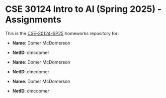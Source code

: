 # CSE 30124 Intro to AI (Spring 2025) - Assignments

This is the [CSE-30124-SP25] homeworks repository for:

- **Name**:     Domer McDomerson
- **NetID**:    dmcdomer

- **Name**:     Domer McDomerson
- **NetID**:    dmcdomer

- **Name**:     Domer McDomerson
- **NetID**:    dmcdomer

[CSE-30124-sp25]:   https://ai.williamtheisen.com
